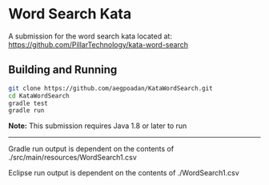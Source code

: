 # Word Search Kata

A submission for the word search kata located at: <https://github.com/PillarTechnology/kata-word-search>

## Building and Running
```bash
git clone https://github.com/aegpoadan/KataWordSearch.git
cd KataWordSearch
gradle test
gradle run
```
**Note:** This submission requires Java 1.8 or later to run
___
Gradle run output is dependent on the contents of ./src/main/resources/WordSearch1.csv

Eclipse run output is dependent on the contents of ./WordSearch1.csv